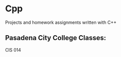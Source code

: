 # Cpp
Projects and homework assignments written with C++


## Pasadena City College Classes:

CIS 014
